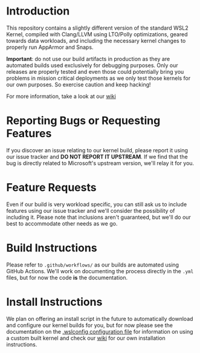 # Introduction

This repository contains a slightly different version of the standard WSL2 Kernel,
compiled with Clang/LLVM using LTO/Polly optimizations, geared towards data workloads,
and including the necessary kernel changes to properly run AppArmor and Snaps.

**Important**: do not use our build artifacts in production as they are automated
builds used exclusively for debugging purposes. Only our releases are properly tested
and even those could potentially bring you problems in mission critical deployments as
we only test those kernels for our own purposes. So exercise caution and keep hacking!

For more information, take a look at our [wiki][wiki]

# Reporting Bugs or Requesting Features

If you discover an issue relating to our kernel build, please report it using 
our issue tracker and **DO NOT REPORT IT UPSTREAM**. If we find that the bug is
directly related to Microsoft's upstream version, we'll relay it for you.

# Feature Requests

Even if our build is very workload specific, you can still ask us to include
features using our issue tracker and we'll consider the possibility of including it. Please
note that inclusions aren't guaranteed, but we'll do our best to accommodate other needs
as we go.

# Build Instructions

Please refer to `.github/workflows/` as our builds are automated using GitHub Actions.
We'll work on documenting the process directly in the `.yml` files, but for now the code
**is** the documentation.

# Install Instructions

We plan on offering an install script in the future to automatically download and configure
our kernel builds for you, but for now please see the documentation on the 
[.wslconfig configuration file][install-inst] for information on using a custom built kernel and
check our [wiki][wiki] for our own installation instructions.

[install-inst]: https://docs.microsoft.com/en-us/windows/wsl/wsl-config#configure-global-options-with-wslconfig
[wiki]: https://github.com/INCT-DD/WSL2-Linux-Kernel-clang/wiki
